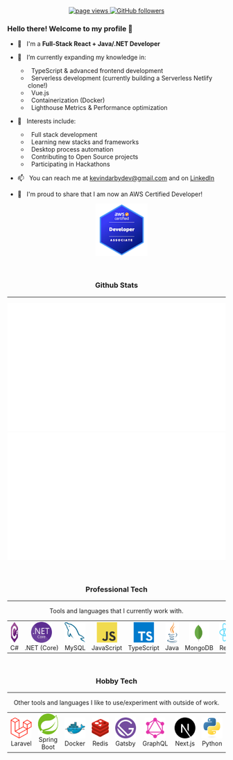 <!-- Profile design inspired by https://github.com/Bonfire and https://github.com/MacroPower and https://github.com/LostVirt  -->
<p align="center">
  <a href="https://github.com/kevindarbydev">
    <img src="https://komarev.com/ghpvc/?username=kevindarbydev&color=red" alt="page views" />
  </a>
  <a href="https://github.com/kevindarbydev?tab=followers">
    <img alt="GitHub followers" src="https://img.shields.io/github/followers/kevindarbydev?color=red&logo=github">
  </a>
</p>

### Hello there! Welcome to my profile 👋

- 🏢 &nbsp; I'm a **Full-Stack React + Java/.NET Developer**
- 🌱 &nbsp; I’m currently expanding my knowledge in:
  - &nbsp; TypeScript & advanced frontend development
  - &nbsp; Serverless development (currently building a Serverless Netlify clone!)
  - &nbsp; Vue.js
  - &nbsp; Containerization (Docker)
  - &nbsp; Lighthouse Metrics & Performance optimization
- 🧠 &nbsp; Interests include:
  - &nbsp; Full stack development
  - &nbsp; Learning new stacks and frameworks
  - &nbsp; Desktop process automation
  - &nbsp; Contributing to Open Source projects
  - &nbsp; Participating in Hackathons
- 📫 &nbsp; You can reach me at [kevindarbydev@gmail.com](mailto:kevindarbydev@gmail.com) and on [LinkedIn](https://www.linkedin.com/in/kevindarbydev/)

- 💪 &nbsp; I'm proud to share that I am now an AWS Certified Developer!
  <div align="center">
   <img src="./img/aws-certified-developer-associate.png" width="120" height="120" alt="AWS Certification" />
  </div>
<br>

### <p align="center" id="kevindarbydev-stats">Github Stats</p>

---

<p align="center">
<a href="#kevindarbydev-stats">
<img src="https://raw.githubusercontent.com/kevindarbydev/github-stats-transparent/output/generated/overview.svg" alt="kevindarbydev Overview" />
</a>
<a href="#kevindarbydev-stats">
<img src="https://raw.githubusercontent.com/kevindarbydev/github-stats-transparent/output/generated/languages.svg" alt="kevindarbydev Languages" />
</a>
</p>

<br>

### <p align="center" id="kevindarbydev-tech">Professional Tech</p>

---

<p align="center">Tools and languages that I currently work with.</p>

<table align="center">
  <tr>
    <td align="center" width="96">
      <a href="#kevindarbydev-professional-tech">
        <img src="./img/csharp-original.svg" width="48" height="48" alt="C#" />
      </a>
      <br>C#
    </td>
    <td align="center" width="96">
      <a href="#kevindarbydev-professional-tech">
        <img src="./img/net-core-logo.png" width="48" height="48" alt=".NET" />
      </a>
      <br>.NET&nbsp;(Core)
    </td>
    <td align="center"  width="96">
      <a href="#kevindarbydev-professional-tech">
        <img src="./img/mysql-original.svg" width="48" height="48" alt="MySQL" />
      </a>
      <br>MySQL
    </td>
    <td align="center" width="96">
      <a href="#kevindarbydev-professional-tech">
        <img src="./img/javascript-original.svg" width="48" height="48" alt="JavaScript" />
      </a>
      <br>JavaScript
    </td>
    <td align="center" width="96">
      <a href="#kevindarbydev-professional-tech">
        <img src="./img/typescript-original.svg" width="48" height="48" alt="TypeScript" />
      </a>
      <br>TypeScript
    </td>
       <td align="center" width="96">
      <a href="#kevindarbydev-professional-tech">
        <img src="./img/java-icon.svg" width="48" height="48" alt="Java" />
      </a>
      <br>Java
    </td>  
    <td align="center" width="96">
      <a href="#kevindarbydev-professional-tech">
        <img src="./img/mdb.svg" width="48" height="48" alt="MongoDB" />
      </a>
      <br>MongoDB
    </td>    
    <td align="center" width="96">
      <a href="#kevindarbydev-professional-tech" >
        <img src="./img/react-original.svg" width="48" height="48" alt="React" />
      </a>
      <br>React
    </td>
     <td align="center" width="96">
      <a href="#kevindarbydev-professional-tech" >
        <img src="./img/tailwindcss.svg" width="48" height="48" alt="React" />
      </a>
      <br>Tailwind
    </td>
   
   
  </tr>
</table>

<br>

### <p align="center" id="kevindarbydev-hobby-tech">Hobby Tech</p>

---

<p align="center">Other tools and languages I like to use/experiment with outside of work.</p>

<table align="center">
  <tr>   
      <td align="center" width="96">
      <a href="#kevindarbydev-hobby-tech">
        <img src="./img/laravel-icon.svg" width="48" height="48" alt="Laravel" />
      </a>
      <br>Laravel
    </td> 
     <td align="center" width="96">
      <a href="#kevindarbydev-hobby-tech" >
        <img src="./img/spring-3.svg" width="48" height="48" alt="Spring Boot" />
      </a>
      <br>Spring Boot
    </td>  
    <td align="center" width="96"> 
      <a href="#kevindarbydev-hobby-tech" >
        <img src="./img/docker-original.svg" width="48" height="48" alt="Docker" />
      </a>
      <br>Docker
    </td>
    <td align="center" width="96">
      <a href="#kevindarbydev-hobby-tech">
        <img src="./img/redis-icon.svg" width="48" height="48" alt="Redis" />
      </a>
      <br>Redis
    </td>
      <td align="center" width="96">
      <a href="#kevindarbydev-hobby-tech">
        <img src="./img/gatsby.svg" width="48" height="48" alt="Gatsby" />
      </a>
      <br>Gatsby
    </td> 
     <td align="center" width="96">
      <a href="#kevindarbydev-hobby-tech">
        <img src="./img/graphql-img.png" width="48" height="48" alt="GraphQL" />
      </a>
      <br>GraphQL
    </td> 
     <td align="center" width="96">
      <a href="#kevindarbydev-hobby-tech">
        <img src="./img/next-js.svg" width="48" height="48" alt="Next.js" />
      </a>
      <br>Next.js
    </td> 
    </td>     
     <td align="center" width="96">
      <a href="#kevindarbydev-hobby-tech">
        <img src="./img/python-original.svg" width="48" height="48" alt="Next" />
      </a>
      <br>Python
    </td> 
    </td>    
  </tr>
</table>
<!---
kevindarbydev/kevindarbydev is a ✨ special ✨ repository because its `README.md` (this file) appears on your GitHub profile.
You can click the Preview link to take a look at your changes.
--->
